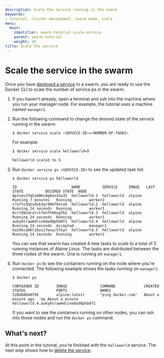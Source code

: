 ```yaml
---
description: Scale the service running in the swarm
keywords:
- tutorial, cluster management, swarm mode, scale
menu:
  main:
    identifier: swarm-tutorial-scale-service
    parent: swarm-tutorial
    weight: 18
title: Scale the service
---
```


# Scale the service in the swarm

Once you have [deployed a service](deploy-service.md) to a swarm, you are ready
to use the Docker CLI to scale the number of service ps in
the swarm.

1. If you haven't already, open a terminal and ssh into the machine where you
run your manager node. For example, the tutorial uses a machine named
`manager1`.

2. Run the following command to change the desired state of the
service running in the swarm:

    ```bash
    $ docker service scale <SERVICE-ID>=<NUMBER-OF-TASKS>
    ```

    For example:

    ```bash
    $ docker service scale helloworld=5

    helloworld scaled to 5
    ```

3. Run `docker service ps <SERVICE-ID>` to see the updated task list:

    ```
    $ docker service ps helloworld

    ID                         NAME          SERVICE     IMAGE   LAST STATE          DESIRED STATE  NODE
    8p1vev3fq5zm0mi8g0as41w35  helloworld.1  helloworld  alpine  Running 7 minutes   Running        worker2
    c7a7tcdq5s0uk3qr88mf8xco6  helloworld.2  helloworld  alpine  Running 24 seconds  Running        worker1
    6crl09vdcalvtfehfh69ogfb1  helloworld.3  helloworld  alpine  Running 24 seconds  Running        worker1
    auky6trawmdlcne8ad8phb0f1  helloworld.4  helloworld  alpine  Running 24 seconds  Accepted       manager1
    ba19kca06l18zujfwxyc5lkyn  helloworld.5  helloworld  alpine  Running 24 seconds  Running        worker2
    ```

    You can see that swarm has created 4 new tasks to scale to a total of 5
    running instances of Alpine Linux. The tasks are distributed between the
    three nodes of the swarm. One is running on `manager1`.

4. Run `docker ps` to see the containers running on the node where you're
connected. The following example shows the tasks running on `manager1`:

    ```
    $ docker ps

    CONTAINER ID        IMAGE               COMMAND             CREATED             STATUS              PORTS               NAMES
    528d68040f95        alpine:latest       "ping docker.com"   About a minute ago   Up About a minute                       helloworld.4.auky6trawmdlcne8ad8phb0f1
    ```

    If you want to see the containers running on other nodes, you can ssh into
    those nodes and run the `docker ps` command.

## What's next?

At this point in the tutorial, you're finished with the `helloworld` service.
The next step shows how to [delete the service](delete-service.md).
